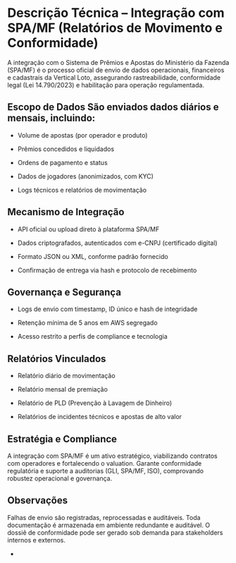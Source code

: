 # **Descrição Técnica – Integração com SPA/MF (Relatórios de Movimento e Conformidade)**

A integração com o Sistema de Prêmios e Apostas do Ministério da Fazenda (SPA/MF) é o processo oficial de envio de dados operacionais, financeiros e cadastrais da Vertical Loto, assegurando rastreabilidade, conformidade legal (Lei 14.790/2023) e habilitação para operação regulamentada.

## Escopo de Dados São enviados dados diários e mensais, incluindo:

- Volume de apostas (por operador e produto)

- Prêmios concedidos e liquidados

- Ordens de pagamento e status

- Dados de jogadores (anonimizados, com KYC)

- Logs técnicos e relatórios de movimentação

## Mecanismo de Integração

- API oficial ou upload direto à plataforma SPA/MF

- Dados criptografados, autenticados com e-CNPJ (certificado digital)

- Formato JSON ou XML, conforme padrão fornecido

- Confirmação de entrega via hash e protocolo de recebimento

## Governança e Segurança

- Logs de envio com timestamp, ID único e hash de integridade

- Retenção mínima de 5 anos em AWS segregado

- Acesso restrito a perfis de compliance e tecnologia

## Relatórios Vinculados

- Relatório diário de movimentação

- Relatório mensal de premiação

- Relatório de PLD (Prevenção à Lavagem de Dinheiro)

- Relatórios de incidentes técnicos e apostas de alto valor

##  Estratégia e Compliance 

A integração com SPA/MF é um ativo estratégico, viabilizando contratos com operadores e fortalecendo o valuation. Garante conformidade regulatória e suporte a auditorias (GLI, SPA/MF, ISO), comprovando robustez operacional e governança.

## Observações 

Falhas de envio são registradas, reprocessadas e auditáveis. Toda documentação é armazenada em ambiente redundante e auditável. O dossiê de conformidade pode ser gerado sob demanda para stakeholders internos e externos.

- 
